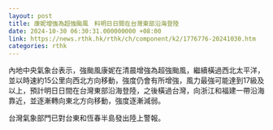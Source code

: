 ```yaml
---
layout: post
title: 康妮增強為超強颱風　料明日日間在台灣東部沿海登陸
date: 2024-10-30 06:30:31.000000000 +08:00
link: https://news.rthk.hk/rthk/ch/component/k2/1776776-20241030.htm
categories: rthk
---
```


內地中央氣象台表示，強颱風康妮在清晨增強為超強颱風，繼續橫過西北太平洋，並以時速約15公里向西北方向移動，強度仍會有所增強，風力最強可能達到17級及以上，預計明日日間在台灣東部沿海登陸，之後橫過台灣，向浙江和福建一帶沿海靠近，並逐漸轉向東北方向移動，強度逐漸減弱。

台灣氣象部門已對台東和恆春半島發出陸上警報。
